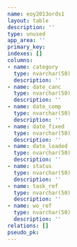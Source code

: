 ```yaml
---
name: eoy2013ords1
layout: table
description: ''
type: unused
app_area: ''
primary_key: 
indexes: []
columns:
- name: category
  type: nvarchar(50)
  description: ''
- name: date_canc
  type: nvarchar(50)
  description: ''
- name: date_comp
  type: nvarchar(50)
  description: ''
- name: date_fixed
  type: nvarchar(50)
  description: ''
- name: date_loaded
  type: nvarchar(50)
  description: ''
- name: status
  type: nvarchar(50)
  description: ''
- name: task_ref
  type: nvarchar(50)
  description: ''
- name: wo_ref
  type: nvarchar(50)
  description: ''
relations: []
pseudo_pk: 
---
```



